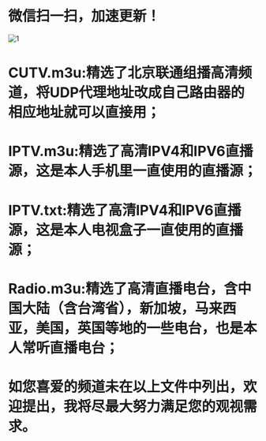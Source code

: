 # 微信扫一扫，加速更新！
![1](https://user-images.githubusercontent.com/10445218/221077036-0f571f08-a91e-417d-bd28-01479b86d4f3.png)
# CUTV.m3u:精选了北京联通组播高清频道，将UDP代理地址改成自己路由器的相应地址就可以直接用；
# IPTV.m3u:精选了高清IPV4和IPV6直播源，这是本人手机里一直使用的直播源； 
# IPTV.txt:精选了高清IPV4和IPV6直播源，这是本人电视盒子一直使用的直播源； 
# Radio.m3u:精选了高清直播电台，含中国大陆（含台湾省），新加坡，马来西亚，美国，英国等地的一些电台，也是本人常听直播电台；
# 如您喜爱的频道未在以上文件中列出，欢迎提出，我将尽最大努力满足您的观视需求。

